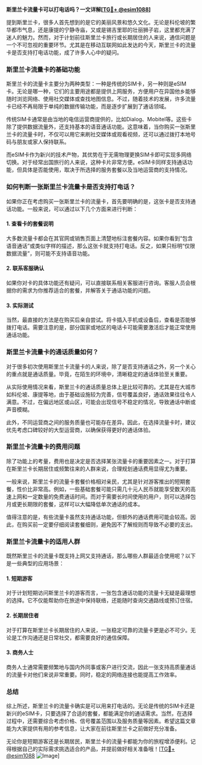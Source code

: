 **斯里兰卡流量卡可以打电话吗？一文详解[[TG💪+ @esim1088](https://t.me/s/esim1088)]**

提到斯里兰卡，很多人首先想到的是它的美丽风景和悠久文化。无论是科伦坡的繁华都市气息，还是康提的宁静寺庙，又或是锡吉里耶的壮丽狮子岩，这里都充满了迷人的魅力。然而，对于计划前往斯里兰卡旅行或长期居住的人来说，通信问题是一个不可忽视的重要环节。尤其是在移动互联网如此发达的今天，斯里兰卡的流量卡是否支持打电话功能，成了许多人心中的疑问。

### 斯里兰卡流量卡的基础功能

斯里兰卡的流量卡主要分为两种类型：一种是传统的SIM卡，另一种则是eSIM卡。无论是哪一种，它们的主要用途都是提供上网服务，方便用户在异国他乡能够随时浏览网络、使用社交媒体或查找地图信息。不过，随着技术的发展，许多流量卡已经不再局限于单纯的数据传输功能，而是逐步扩展到了通话领域。

传统SIM卡通常是由当地的电信运营商提供的，比如Dialog、Mobitel等。这些卡除了提供数据流量外，还支持基本的语音通话功能。这意味着，当你购买一张斯里兰卡的流量卡时，不仅可以用它来刷社交媒体或观看视频，还可以通过拨打本地号码与朋友或家人保持联系。

而eSIM卡作为新兴的技术产物，其优势在于无需物理更换SIM卡即可实现多网络切换。对于经常出国旅行的人来说，这种卡片非常方便。eSIM卡同样支持通话功能，但具体是否能使用，取决于所选择的服务套餐以及当地运营商的支持情况。

### 如何判断一张斯里兰卡流量卡是否支持打电话？

如果你正在考虑购买一张斯里兰卡的流量卡，首先要明确的是，这张卡是否支持通话功能。一般来说，可以通过以下几个方面来进行判断：

#### 1. 查看卡的套餐说明
大多数流量卡都会在其官网或销售页面上清楚地标注套餐内容。如果你看到“包含语音通话”或类似字样的描述，那么这张卡就支持打电话。反之，如果只标明“仅限数据流量”，则可能不支持语音功能。

#### 2. 联系客服确认
如果你对卡的具体功能还有疑问，可以直接联系相关客服进行咨询。客服人员会根据你的需求为你推荐适合的套餐，并解答关于通话功能的问题。

#### 3. 实际测试
当然，最直接的方法是在购买后亲自尝试。将卡插入手机或设备后，查看是否能够拨打电话。需要注意的是，部分国家或地区的电话卡可能需要激活后才能正常使用通话功能。

### 斯里兰卡流量卡的通话质量如何？

对于很多初次使用斯里兰卡流量卡的人来说，除了是否支持通话之外，另一个关心的重点就是通话质量。毕竟，在陌生的环境中，清晰稳定的通话体验至关重要。

从实际使用情况来看，斯里兰卡的通话质量总体上是比较可靠的。尤其是在大城市如科伦坡、康提等地，由于基础设施较为完善，信号覆盖良好，通话效果往往令人满意。不过，在偏远地区或山区，可能会出现信号不稳定的情况，导致通话中断或声音模糊。

此外，不同运营商之间的服务质量也可能存在差异。因此，在选择流量卡时，建议优先考虑口碑较好的大型运营商，以确保获得更好的通话体验。

### 斯里兰卡流量卡的费用问题

除了功能上的考量，费用也是决定是否选择某张流量卡的重要因素之一。对于打算在斯里兰卡长期居住或频繁往来的人群来说，合理规划通话费用显得尤为重要。

一般来说，斯里兰卡的流量卡套餐价格相对亲民，尤其是针对游客推出的短期套餐，性价比非常高。例如，一些基础套餐可能只需几十元人民币就能享受数天的高速上网和一定数量的免费通话时间。而对于需要长时间使用的用户，则可以选择包月或更长期限的套餐，这样可以大幅降低单次通话的成本。

值得注意的是，有些流量卡虽然支持通话功能，但额外的通话费用可能会较高。因此，在购买前一定要仔细阅读套餐细则，避免因不了解规则而导致不必要的支出。

### 斯里兰卡流量卡的适用人群

既然斯里兰卡的流量卡既支持上网又支持通话，那么哪些人群最适合使用呢？以下是一些典型的应用场景：

#### 1. 短期游客
对于计划短期访问斯里兰卡的游客而言，一张包含通话功能的流量卡无疑是最理想的选择。它不仅能帮助你在旅途中保持联络，还能随时查询交通路线或预订住宿。

#### 2. 长期居住者
对于打算在斯里兰卡长期居住的人来说，一张稳定可靠的流量卡更是必不可少。无论是工作沟通还是日常社交，都需要良好的通信保障。

#### 3. 商务人士
商务人士通常需要频繁地与国内外同事或客户进行交流，因此一张支持高质量通话的流量卡对他们来说非常重要。同时，稳定的网络连接也能提高工作效率。

### 总结

综上所述，斯里兰卡的流量卡确实是可以用来打电话的。无论是传统的SIM卡还是新兴的eSIM卡，只要选择了合适的套餐，都能满足你的通话需求。当然，在选择过程中，还需要综合考虑价格、信号覆盖范围以及服务质量等因素。希望这篇文章能为大家提供有用的参考信息，让大家在前往斯里兰卡之前做好充分准备。

无论你是短期游客还是长期居民，斯里兰卡的流量卡都能为你的旅程增添便利。记得根据自己的实际需求挑选适合的产品，并提前做好相关准备哦！[[TG💪+ @esim1088](https://t.me/s/esim1088) ![Image](https://i.postimg.cc/4NQfJmqS/Snipaste-2025-05-13-00-14-12.png)]